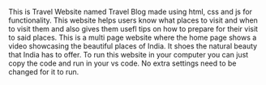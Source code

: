 This is Travel Website named Travel Blog made using html, css and js for functionality. 
This website helps users know what places to visit and when to visit them and also gives them usefl tips on how to prepare for their visit to said places. 
This is a multi page website where the home page shows a video showcasing the beautiful places of India. It shoes the natural beauty that India has to offer. 
To run this website in your computer you can just copy the code and run in your vs code. No extra settings need to be changed for it to run.